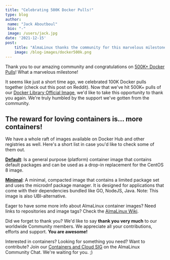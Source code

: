 ```yaml
---
title: "Celebrating 500K Docker Pulls!"
type: blog
author: 
 name: "Jack Aboutboul"
 bio: "-"
 image: /users/jack.jpg
date: '2021-12-15'
post:
    title: "AlmaLinux thanks the community for this marvelous milestone."
    image: /blog-images/docker500k.png
---
```


Thank you to our amazing community and congratulations on [500K+ Docker Pulls](https://hub.docker.com/_/almalinux)! What a marvelous milestone!

It seems like just a short time ago, we celebrated 100K Docker pulls together (check out this post on Reddit). Now that we've hit 500K+ pulls of our [Docker Library Official Image](https://hub.docker.com/_/almalinux), we'd like to take this opportunity to thank you again. We're truly humbled by the support we've gotten from the community.

## The reward for loving containers is... more containers!

We have a whole raft of images available on Docker Hub and other registries as well. Here's a short list in case you'd like to check some of them out.

**[Default](https://wiki.almalinux.org/containers/docker-images.html#almalinux-default-platform)**: Is a general purpose (platform) container image that contains default packages and can be used as a drop-in replacement for the CentOS 8 image.

**[Minimal](https://wiki.almalinux.org/containers/docker-images.html#almalinux-minimal)**: A minimal, compacted image that contains a limited package set and uses the microdnf package manager. It is designed for applications that come with their dependencies bundled like GO, NodeJS, Java. Note: This image is also UBI-alternative.

Eager to have some more info about AlmaLinux container images? Need links to repositories and image tags? Check the [AlmaLinux Wiki](https://wiki.almalinux.org/containers/docker-images.html).

Did we forget to thank you? We'd like to say **thank you very much** to our worldwide Community members. We appreciate all your contributions, efforts and support. **You are awesome!**

Interested in containers? Looking for something you need? Want to contribute? Join our [Containers and Cloud SIG](https://chat.almalinux.org/almalinux/channels/sigcloud) on the AlmaLinux Community Chat. We're waiting for you. ;)
